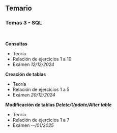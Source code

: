 <h2>Temario</h2>
<h3>Temas 3 - SQL</h3>
<br>
<p><strong>Consultas</strong></p>
<ul>
  <li>Teoría</li>
  <li>Relación de ejercicios 1 a 10</li>
  <li>Exámen <em>12/12/2024</em></li>
</ul>
<p><strong>Creación de tablas</strong></p>
<ul>
  <li>Teoría</li>
  <li>Relación de ejercicios 1 a 5</li>
  <li>Exámen <em>20/12/2024</em></li>
</ul>
<p><strong>Modificación de tablas <em>Delete/Update/Alter table</em></strong></p>
<ul>
  <li>Teoría</li>
  <li>Relación de ejercicios 1 a 7</li>
  <li>Exámen <em>--/01/2025</em></li>
</ul>
